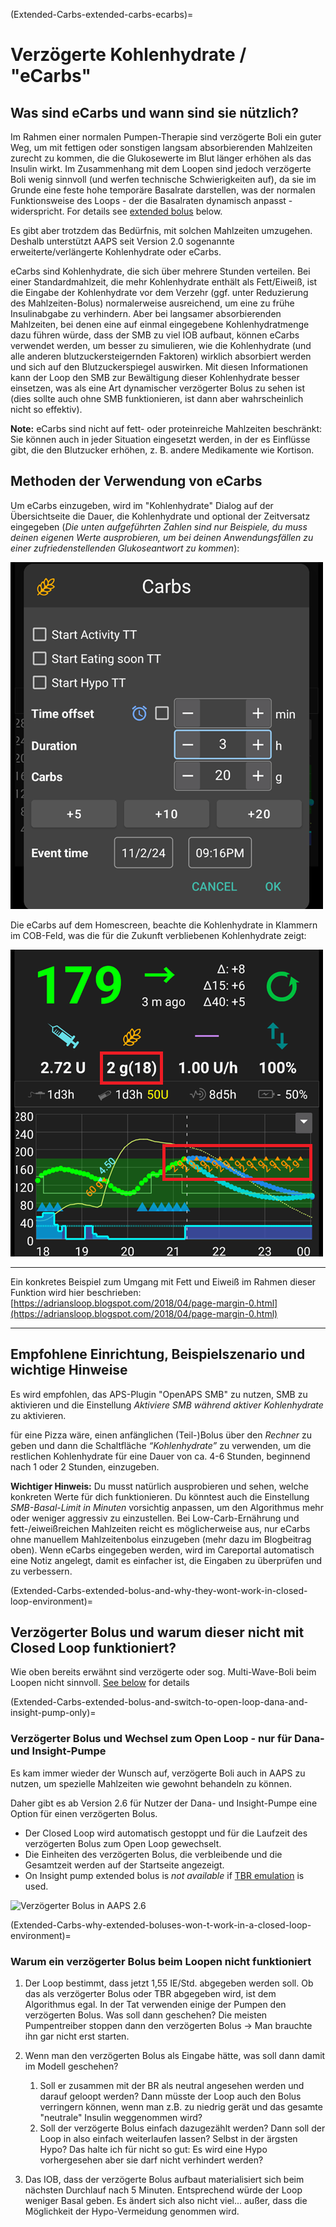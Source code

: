 (Extended-Carbs-extended-carbs-ecarbs)=
# Verzögerte Kohlenhydrate / "eCarbs"

## Was sind eCarbs und wann sind sie nützlich?

Im Rahmen einer normalen Pumpen-Therapie sind verzögerte Boli ein guter Weg, um mit fettigen oder sonstigen langsam absorbierenden Mahlzeiten zurecht zu kommen, die die Glukosewerte im Blut länger erhöhen als das Insulin wirkt. Im Zusammenhang mit dem Loopen sind jedoch verzögerte Boli wenig sinnvoll (und werfen technische Schwierigkeiten auf), da sie im Grunde eine feste hohe temporäre Basalrate darstellen, was der normalen Funktionsweise des Loops - der die Basalraten dynamisch anpasst - widerspricht. For details see [extended bolus](#extended-bolus-and-why-they-wont-work-in-closed-loop-environment) below.

Es gibt aber trotzdem das Bedürfnis, mit solchen Mahlzeiten umzugehen. Deshalb unterstützt AAPS seit Version 2.0 sogenannte erweiterte/verlängerte Kohlenhydrate oder eCarbs.

eCarbs sind Kohlenhydrate, die sich über mehrere Stunden verteilen. Bei einer Standardmahlzeit, die mehr Kohlenhydrate enthält als Fett/Eiweiß, ist die Eingabe der Kohlenhydrate vor dem Verzehr (ggf. unter Reduzierung des Mahlzeiten-Bolus) normalerweise ausreichend, um eine zu frühe Insulinabgabe zu verhindern.  Aber bei langsamer absorbierenden Mahlzeiten, bei denen eine auf einmal eingegebene Kohlenhydratmenge dazu führen würde, dass der SMB zu viel IOB aufbaut, können eCarbs verwendet werden, um besser zu simulieren, wie die Kohlenhydrate (und alle anderen blutzuckersteigernden Faktoren) wirklich absorbiert werden und sich auf den Blutzuckerspiegel auswirken. Mit diesen Informationen kann der Loop den SMB zur Bewältigung dieser Kohlenhydrate besser einsetzen, was als eine Art dynamischer verzögerter Bolus zu sehen ist (dies sollte auch ohne SMB funktionieren, ist dann aber wahrscheinlich nicht so effektiv).

**Note:** eCarbs sind nicht auf fett- oder proteinreiche Mahlzeiten beschränkt: Sie können auch in jeder Situation eingesetzt werden, in der es Einflüsse gibt, die den Blutzucker erhöhen, z. B. andere Medikamente wie Kortison.

## Methoden der Verwendung von eCarbs

Um eCarbs einzugeben, wird im "Kohlenhydrate" Dialog auf der Übersichtseite die Dauer, die Kohlenhydrate und optional der Zeitversatz eingegeben (*Die unten aufgeführten Zahlen sind nur Beispiele, du muss deinen eigenen Werte ausprobieren, um bei deinen Anwendungsfällen zu einer zufriedenstellenden Glukoseantwort zu kommen*):

![Kohlenhydrate eingeben](../images/eCarbs_Dialog.png)

Die eCarbs auf dem Homescreen, beachte die Kohlenhydrate in Klammern im COB-Feld, was die für die Zukunft verbliebenen Kohlenhydrate zeigt:

![eCarbs im Diagramm](../images/eCarbs_Graph.png)

______________________________________________________________________

Ein konkretes Beispiel zum Umgang mit Fett und Eiweiß im Rahmen dieser Funktion wird hier beschrieben: [https://adriansloop.blogspot.com/2018/04/page-margin-0.html](https://adriansloop.blogspot.com/2018/04/page-margin-0.html)

______________________________________________________________________

## Empfohlene Einrichtung, Beispielszenario und wichtige Hinweise

Es wird empfohlen, das APS-Plugin "OpenAPS SMB" zu nutzen, SMB zu aktivieren und die Einstellung *Aktiviere SMB während aktiver Kohlenhydrate* zu aktivieren.

für eine Pizza wäre, einen anfänglichen (Teil-)Bolus über den *Rechner* zu geben und dann die Schaltfläche *“Kohlenhydrate”* zu verwenden, um die restlichen Kohlenhydrate für eine Dauer von ca. 4-6 Stunden, beginnend nach 1 oder 2 Stunden, einzugeben.

**Wichtiger Hinweis:** Du musst natürlich ausprobieren und sehen, welche konkreten Werte für dich funktionieren. Du könntest auch die Einstellung *SMB-Basal-Limit in Minuten* vorsichtig anpassen, um den Algorithmus mehr oder weniger aggressiv zu einzustellen. Bei Low-Carb-Ernährung und fett-/eiweißreichen Mahlzeiten reicht es möglicherweise aus, nur eCarbs ohne manuellem Mahlzeitenbolus einzugeben (mehr dazu im Blogbeitrag oben). Wenn eCarbs eingegeben werden, wird im Careportal automatisch eine Notiz angelegt, damit es einfacher ist, die Eingaben zu überprüfen und zu verbessern.

(Extended-Carbs-extended-bolus-and-why-they-wont-work-in-closed-loop-environment)=
## Verzögerter Bolus und warum dieser nicht mit Closed Loop funktioniert?

Wie oben bereits erwähnt sind verzögerte oder sog. Multi-Wave-Boli beim Loopen nicht sinnvoll. [See below](#why-extended-boluses-wont-work-in-a-closed-loop-environment) for details

(Extended-Carbs-extended-bolus-and-switch-to-open-loop-dana-and-insight-pump-only)=
### Verzögerter Bolus und Wechsel zum Open Loop - nur für Dana- und Insight-Pumpe

Es kam immer wieder der Wunsch auf, verzögerte Boli auch in AAPS zu nutzen, um spezielle Mahlzeiten wie gewohnt behandeln zu können.

Daher gibt es ab Version 2.6 für Nutzer der Dana- und Insight-Pumpe eine Option für einen verzögerten Bolus.

- Der Closed Loop wird automatisch gestoppt und für die Laufzeit des verzögerten Bolus zum Open Loop gewechselt.
- Die Einheiten des verzögerten Bolus, die verbleibende und die Gesamtzeit werden auf der Startseite angezeigt.
- On Insight pump extended bolus is *not available* if [TBR emulation](#Accu-Chek-Insight-Pump-settings-in-aaps) is used.

![Verzögerter Bolus in AAPS 2.6](../images/ExtendedBolus2_6.png)

(Extended-Carbs-why-extended-boluses-won-t-work-in-a-closed-loop-environment)=
### Warum ein verzögerter Bolus beim Loopen nicht funktioniert

1. Der Loop bestimmt, dass jetzt 1,55 IE/Std. abgegeben werden soll. Ob das als verzögerter Bolus oder TBR abgegeben wird, ist dem Algorithmus egal. In der Tat verwenden einige der Pumpen den verzögerten Bolus. Was soll dann geschehen? Die meisten Pumpentreiber stoppen dann den verzögerten Bolus -> Man brauchte ihn gar nicht erst starten.

2. Wenn man den verzögerten Bolus als Eingabe hätte, was soll dann damit im Modell geschehen?

   1. Soll er zusammen mit der BR als neutral angesehen werden und darauf geloopt werden? Dann müsste der Loop auch den Bolus verringern können, wenn man z.B. zu niedrig gerät und das gesamte "neutrale" Insulin weggenommen wird?
   2. Soll der verzögerte Bolus einfach dazugezählt werden? Dann soll der Loop in also einfach weiterlaufen lassen? Selbst in der ärgsten Hypo? Das halte ich für nicht so gut: Es wird eine Hypo vorhergesehen aber sie darf nicht verhindert werden?

3. Das IOB, dass der verzögerte Bolus aufbaut materialisiert sich beim nächsten Durchlauf nach 5 Minuten. Entsprechend würde der Loop weniger Basal geben. Es ändert sich also nicht viel... außer, dass die Möglichkeit der Hypo-Vermeidung genommen wird.
